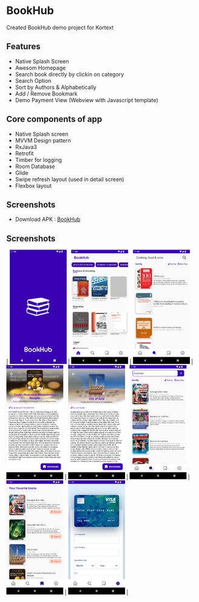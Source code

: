 
# BookHub

Created BookHub demo project for Kortext

## Features
- Native Splash Screen
- Awesom Homepage
- Search book directly by clickin on category
- Search Option
- Sort by Authors & Alphabetically
- Add / Remove Bookmark
- Demo Payment View (Webview with Javascript template)

## Core components of app
- Native Splash screen
- MVVM Design pattern
- RxJava3
- Retrofit
- Timber for logging
- Room Database
- Glide 
- Swipe refresh layout (used in detail screen)
- Flexbox layout

## Screenshots
- Download APK : <a href="https://github.com/altafc22/BookHub/raw/master/apk/app-debug.apk">BookHub</a>


## Screenshots
| <img src="https://github.com/altafc22/BookHub/blob/master/screenshots/1.png" width="150" height="300"/> | <img src="https://github.com/altafc22/BookHub/blob/master/screenshots/2.png" width="150" height="300"/> | <img src="https://github.com/altafc22/BookHub/blob/master/screenshots/3.png" width="150" height="300"/> | <img src="https://github.com/altafc22/BookHub/blob/master/screenshots/4.png" width="150" height="300"/> | <img src="https://github.com/altafc22/BookHub/blob/master/screenshots/5.png" width="150" height="300"/> | <img src="https://github.com/altafc22/BookHub/blob/master/screenshots/6.png" width="150" height="300"/> | <img src="https://github.com/altafc22/BookHub/blob/master/screenshots/7.png" width="150" height="300"/> | <img src="https://github.com/altafc22/BookHub/blob/master/screenshots/8.png" width="150" height="300"/> |

